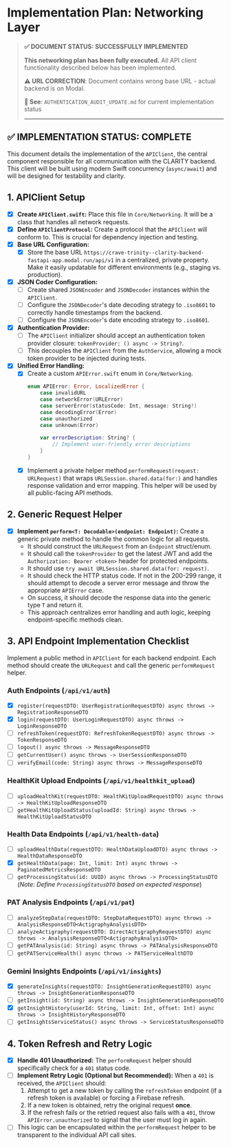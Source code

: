 # Implementation Plan: Networking Layer

> **✅ DOCUMENT STATUS: SUCCESSFULLY IMPLEMENTED** 
> 
> **This networking plan has been fully executed.** All API client functionality described below has been implemented.
> 
> **⚠️ URL CORRECTION**: Document contains wrong base URL - actual backend is on Modal.
> 
> **📄 See**: `AUTHENTICATION_AUDIT_UPDATE.md` for current implementation status
> 
> ---

## ✅ IMPLEMENTATION STATUS: COMPLETE

This document details the implementation of the `APIClient`, the central component responsible for all communication with the CLARITY backend. This client will be built using modern Swift concurrency (`async/await`) and will be designed for testability and clarity.

## 1. APIClient Setup

- [x] **Create `APIClient.swift`:** Place this file in `Core/Networking`. It will be a class that handles all network requests.
- [x] **Define `APIClientProtocol`:** Create a protocol that the `APIClient` will conform to. This is crucial for dependency injection and testing.
- [x] **Base URL Configuration:**
    - [x] Store the base URL `https://crave-trinity--clarity-backend-fastapi-app.modal.run/api/v1` in a centralized, private property. Make it easily updatable for different environments (e.g., staging vs. production).
- [x] **JSON Coder Configuration:**
    - [ ] Create shared `JSONEncoder` and `JSONDecoder` instances within the `APIClient`.
    - [ ] Configure the `JSONDecoder`'s date decoding strategy to `.iso8601` to correctly handle timestamps from the backend.
    - [ ] Configure the `JSONEncoder`'s date encoding strategy to `.iso8601`.
- [x] **Authentication Provider:**
    - [ ] The `APIClient` initializer should accept an authentication token provider closure: `tokenProvider: () async -> String?`.
    - [ ] This decouples the `APIClient` from the `AuthService`, allowing a mock token provider to be injected during tests.
- [x] **Unified Error Handling:**
    - [x] Create a custom `APIError.swift` enum in `Core/Networking`.
        ```swift
        enum APIError: Error, LocalizedError {
            case invalidURL
            case networkError(URLError)
            case serverError(statusCode: Int, message: String?)
            case decodingError(Error)
            case unauthorized
            case unknown(Error)
            
            var errorDescription: String? {
                // Implement user-friendly error descriptions
            }
        }
        ```
    - [x] Implement a private helper method `performRequest(request: URLRequest)` that wraps `URLSession.shared.data(for:)` and handles response validation and error mapping. This helper will be used by all public-facing API methods.

## 2. Generic Request Helper

- [x] **Implement `perform<T: Decodable>(endpoint: Endpoint)`:** Create a generic private method to handle the common logic for all requests.
    - It should construct the `URLRequest` from an `Endpoint` struct/enum.
    - It should call the `tokenProvider` to get the latest JWT and add the `Authorization: Bearer <token>` header for protected endpoints.
    - It should use `try await URLSession.shared.data(for: request)`.
    - It should check the HTTP status code. If not in the 200-299 range, it should attempt to decode a server error message and throw the appropriate `APIError` case.
    - On success, it should decode the response data into the generic type `T` and return it.
    - This approach centralizes error handling and auth logic, keeping endpoint-specific methods clean.

## 3. API Endpoint Implementation Checklist

Implement a public method in `APIClient` for each backend endpoint. Each method should create the `URLRequest` and call the generic `performRequest` helper.

### Auth Endpoints (`/api/v1/auth`)
- [x] `register(requestDTO: UserRegistrationRequestDTO) async throws -> RegistrationResponseDTO`
- [x] `login(requestDTO: UserLoginRequestDTO) async throws -> LoginResponseDTO`
- [ ] `refreshToken(requestDTO: RefreshTokenRequestDTO) async throws -> TokenResponseDTO`
- [ ] `logout() async throws -> MessageResponseDTO`
- [ ] `getCurrentUser() async throws -> UserSessionResponseDTO`
- [ ] `verifyEmail(code: String) async throws -> MessageResponseDTO`

### HealthKit Upload Endpoints (`/api/v1/healthkit_upload`)
- [ ] `uploadHealthKit(requestDTO: HealthKitUploadRequestDTO) async throws -> HealthKitUploadResponseDTO`
- [ ] `getHealthKitUploadStatus(uploadId: String) async throws -> HealthKitUploadStatusDTO`

### Health Data Endpoints (`/api/v1/health-data`)
- [ ] `uploadHealthData(requestDTO: HealthDataUploadDTO) async throws -> HealthDataResponseDTO`
- [x] `getHealthData(page: Int, limit: Int) async throws -> PaginatedMetricsResponseDTO`
- [ ] `getProcessingStatus(id: UUID) async throws -> ProcessingStatusDTO` (*Note: Define `ProcessingStatusDTO` based on expected response*)

### PAT Analysis Endpoints (`/api/v1/pat`)
- [ ] `analyzeStepData(requestDTO: StepDataRequestDTO) async throws -> AnalysisResponseDTO<ActigraphyAnalysisDTO>`
- [ ] `analyzeActigraphy(requestDTO: DirectActigraphyRequestDTO) async throws -> AnalysisResponseDTO<ActigraphyAnalysisDTO>`
- [ ] `getPATAnalysis(id: String) async throws -> PATAnalysisResponseDTO`
- [ ] `getPATServiceHealth() async throws -> PATServiceHealthDTO`

### Gemini Insights Endpoints (`/api/v1/insights`)
- [x] `generateInsights(requestDTO: InsightGenerationRequestDTO) async throws -> InsightGenerationResponseDTO`
- [ ] `getInsight(id: String) async throws -> InsightGenerationResponseDTO`
- [x] `getInsightHistory(userId: String, limit: Int, offset: Int) async throws -> InsightHistoryResponseDTO`
- [ ] `getInsightsServiceStatus() async throws -> ServiceStatusResponseDTO`

## 4. Token Refresh and Retry Logic

- [x] **Handle 401 Unauthorized:** The `performRequest` helper should specifically check for a `401` status code.
- [ ] **Implement Retry Logic (Optional but Recommended):** When a `401` is received, the `APIClient` should:
    1. Attempt to get a new token by calling the `refreshToken` endpoint (if a refresh token is available) or forcing a Firebase refresh.
    2. If a new token is obtained, retry the original request **once**.
    3. If the refresh fails or the retried request also fails with a `401`, throw `APIError.unauthorized` to signal that the user must log in again.
- [ ] This logic can be encapsulated within the `performRequest` helper to be transparent to the individual API call sites. 